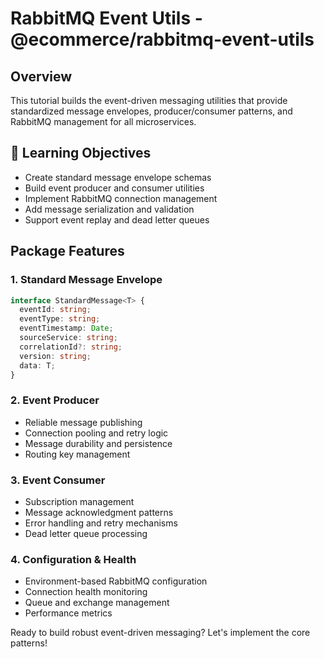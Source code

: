 # RabbitMQ Event Utils - @ecommerce/rabbitmq-event-utils

## Overview

This tutorial builds the event-driven messaging utilities that provide standardized message envelopes, producer/consumer patterns, and RabbitMQ management for all microservices.

## 🎯 Learning Objectives

- Create standard message envelope schemas
- Build event producer and consumer utilities
- Implement RabbitMQ connection management
- Add message serialization and validation
- Support event replay and dead letter queues

## Package Features

### 1. Standard Message Envelope
```typescript
interface StandardMessage<T> {
  eventId: string;
  eventType: string;
  eventTimestamp: Date;
  sourceService: string;
  correlationId?: string;
  version: string;
  data: T;
}
```

### 2. Event Producer
- Reliable message publishing
- Connection pooling and retry logic
- Message durability and persistence
- Routing key management

### 3. Event Consumer
- Subscription management
- Message acknowledgment patterns
- Error handling and retry mechanisms
- Dead letter queue processing

### 4. Configuration & Health
- Environment-based RabbitMQ configuration
- Connection health monitoring
- Queue and exchange management
- Performance metrics

Ready to build robust event-driven messaging? Let's implement the core patterns!